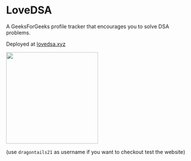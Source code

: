 # LoveDSA

A GeeksForGeeks profile tracker that encourages you to solve DSA problems.

Deployed at [lovedsa.xyz](https://lovedsa.xyz)

<img src="https://user-images.githubusercontent.com/26682202/148654997-40451e61-6057-454e-8f93-6b95ea63d77d.png" width="250px"/>

(use `dragontails21` as username if you want to checkout test the website)

